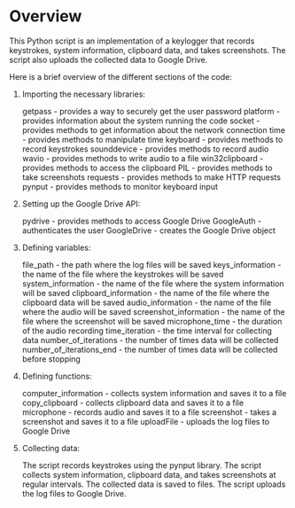 # Overview

This Python script is an implementation of a keylogger that records keystrokes, system information, clipboard data, and takes screenshots. The script also uploads the collected data to Google Drive.

Here is a brief overview of the different sections of the code:

1. Importing the necessary libraries:

    getpass - provides a way to securely get the user password
    platform - provides information about the system running the code
    socket - provides methods to get information about the network connection
    time - provides methods to manipulate time
    keyboard - provides methods to record keystrokes
    sounddevice - provides methods to record audio
    wavio - provides methods to write audio to a file
    win32clipboard - provides methods to access the clipboard
    PIL - provides methods to take screenshots
    requests - provides methods to make HTTP requests
    pynput - provides methods to monitor keyboard input
  
2. Setting up the Google Drive API:

    pydrive - provides methods to access Google Drive
    GoogleAuth - authenticates the user
    GoogleDrive - creates the Google Drive object
    
3. Defining variables:

    file_path - the path where the log files will be saved
    keys_information - the name of the file where the keystrokes will be saved
    system_information - the name of the file where the system information will be saved
    clipboard_information - the name of the file where the clipboard data will be saved
    audio_information - the name of the file where the audio will be saved
    screenshot_information - the name of the file where the screenshot will be saved
    microphone_time - the duration of the audio recording
    time_iteration - the time interval for collecting data
    number_of_iterations - the number of times data will be collected
    number_of_iterations_end - the number of times data will be collected before stopping
    
4. Defining functions:

    computer_information - collects system information and saves it to a file
    copy_clipboard - collects clipboard data and saves it to a file
    microphone - records audio and saves it to a file
    screenshot - takes a screenshot and saves it to a file
    uploadFile - uploads the log files to Google Drive

5. Collecting data:

    The script records keystrokes using the pynput library.
    The script collects system information, clipboard data, and takes screenshots at regular intervals.
    The collected data is saved to files.
    The script uploads the log files to Google Drive.
